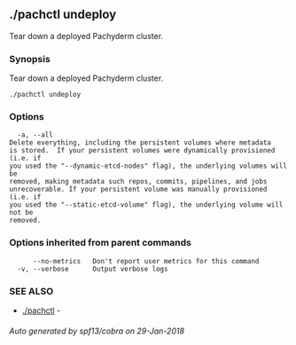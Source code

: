 ## ./pachctl undeploy

Tear down a deployed Pachyderm cluster.

### Synopsis


Tear down a deployed Pachyderm cluster.

```
./pachctl undeploy
```

### Options

```
  -a, --all   
Delete everything, including the persistent volumes where metadata
is stored.  If your persistent volumes were dynamically provisioned (i.e. if
you used the "--dynamic-etcd-nodes" flag), the underlying volumes will be
removed, making metadata such repos, commits, pipelines, and jobs
unrecoverable. If your persistent volume was manually provisioned (i.e. if
you used the "--static-etcd-volume" flag), the underlying volume will not be
removed.
```

### Options inherited from parent commands

```
      --no-metrics   Don't report user metrics for this command
  -v, --verbose      Output verbose logs
```

### SEE ALSO
* [./pachctl](./pachctl.md)	 - 

###### Auto generated by spf13/cobra on 29-Jan-2018
